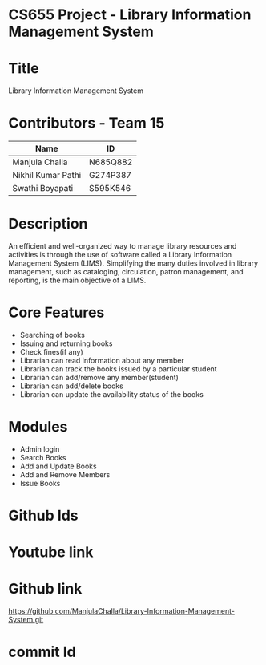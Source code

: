 # CS655 Project - Library Information Management System
# Title
Library Information Management System
# Contributors - Team 15
| Name                  |   ID     |
|-----------------------|----------|
| Manjula Challa        | N685Q882 |
| Nikhil Kumar Pathi    | G274P387 |
| Swathi Boyapati       | S595K546 |

# Description
An efficient and well-organized way to manage library resources and activities is through the use of software called a Library Information Management System (LIMS). Simplifying the many duties involved in library management, such as cataloging, circulation, patron management, and reporting, is the main objective of a LIMS.
# Core Features
- Searching of books  
- Issuing and returning books  
- Check fines(if any)  
- Librarian can read information about any member  
- Librarian can track the books issued by a particular student  
- Librarian can add/remove any member(student)  
- Librarian can add/delete books  
- Librarian can update the availability status of the books
# Modules
- Admin login
- Search Books
- Add and Update Books
- Add and Remove Members
- Issue Books
# Github Ids

# Youtube link

# Github link
https://github.com/ManjulaChalla/Library-Information-Management-System.git
# commit Id 

